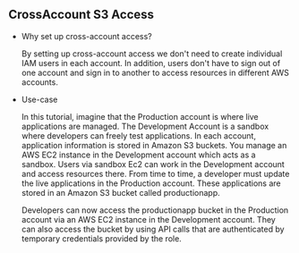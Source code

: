 ## CrossAccount S3 Access 

- Why set up cross-account access? 

  By setting up cross-account access we don't need to create individual IAM users in each account. In addition, users don't have to sign out of one account and sign in to another to access resources in different AWS accounts. 
  
- Use-case 

  In this tutorial, imagine that the Production account is where live applications are managed. The Development Account is a sandbox where developers can freely test applications. In each account, application information is stored in Amazon S3 buckets. You manage an AWS EC2 instance in the Development account which acts as a sandbox. Users via sandbox Ec2 can work in the Development account and access resources there. From time to time, a developer must update the live applications in the Production account. These applications are stored in an Amazon S3 bucket called productionapp. 
  
  Developers can now access the productionapp bucket in the Production account via an AWS EC2 instance in the Development account. They can also access the bucket by using API calls that are authenticated by temporary credentials provided by the role.
